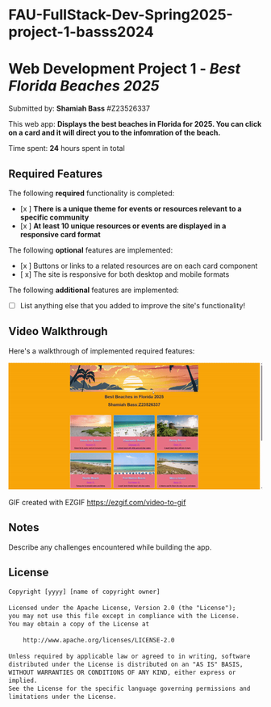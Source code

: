 # FAU-FullStack-Dev-Spring2025-project-1-basss2024


# Web Development Project 1 - *Best Florida Beaches 2025*

Submitted by: **Shamiah Bass**
#Z23526337

This web app: **Displays the best beaches in Florida for 2025. You can click on a card and it will direct you to the infomration of the beach.**

Time spent: **24** hours spent in total

## Required Features

The following **required** functionality is completed:

- [x ] **There is a unique theme for events or resources relevant to a specific community**
- [x ] **At least 10 unique resources or events are displayed in a responsive card format**

The following **optional** features are implemented:

- [x ] Buttons or links to a related resources are on each card component
- [ x] The site is responsive for both desktop and mobile formats

The following **additional** features are implemented:

* [ ] List anything else that you added to improve the site's functionality!

## Video Walkthrough

Here's a walkthrough of implemented required features:

![Best Beaches 2025 GIF](https://raw.githubusercontent.com/basss2024/FAU-FullStack-Dev-Spring2025-project-1-basss2024/main/project1.gif)



<!-- Replace this with whatever GIF tool you used! -->
GIF created with EZGIF https://ezgif.com/video-to-gif  
<!-- Recommended tools:
[Kap](https://getkap.co/) for macOS
[ScreenToGif](https://www.screentogif.com/) for Windows
[peek](https://github.com/phw/peek) for Linux. -->

## Notes

Describe any challenges encountered while building the app.

## License

    Copyright [yyyy] [name of copyright owner]

    Licensed under the Apache License, Version 2.0 (the "License");
    you may not use this file except in compliance with the License.
    You may obtain a copy of the License at

        http://www.apache.org/licenses/LICENSE-2.0

    Unless required by applicable law or agreed to in writing, software
    distributed under the License is distributed on an "AS IS" BASIS,
    WITHOUT WARRANTIES OR CONDITIONS OF ANY KIND, either express or implied.
    See the License for the specific language governing permissions and
    limitations under the License.
